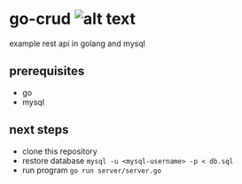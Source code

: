 # go-crud ![alt text][build_status]

example rest api in golang and mysql

## prerequisites

- go
- mysql

## next steps

- clone this repository
- restore database `mysql -u <mysql-username> -p < db.sql`
- run program `go run server/server.go`

[build_status]: https://travis-ci.org/supunz/go-crud.svg?branch=master "Travis Build Status"
